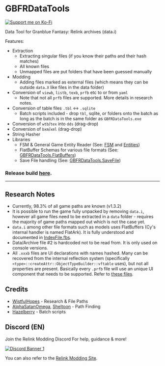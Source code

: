 # GBFRDataTools

<div width="100%">
  <a href="https://ko-fi.com/nenkai" width="40%">
    <img src="https://ko-fi.com/img/githubbutton_sm.svg" alt="Support me on Ko-Fi">
  </a>
</div>

Data Tool for Granblue Fantasy: Relink archives (data.i)

Features:
* Extraction
  * Extracting singular files (if you know their paths and their hash matches)
  * All known files
  * Unmapped files are put folders that have been guessed manually
* Modding
  * Adding files marked as external files (which means they can be outside `data.X` like files in the data folder)
* Conversion of `viewb`, `listb`, `texb`, `prfb` etc to or from `yaml`
  * Note that not all `prfb` files are supported. More details in research notes.
* Conversion of table files `.tbl` <-> `.sqlite`
  * Batch scripts included - drop `tbl`, sqlite, or folders onto the batch as long as the batch is in the same folder as `GBFRDataTools.exe`
* Conversion of `wtb`/`tex` into `dds` (drag-drop)
* Conversion of `bxm`/`xml` (drag-drop)
* String Hasher
* Libraries
  * FSM & General Game Entity Reader (See: [FSM](GBFRDataTools.FSM) and [Entities](GBFRDataTools.Entities))
  * FlatBuffer Schemas for various file formats (See: [GBFRDataTools.FlatBuffers](GBFRDataTools.FlatBuffers))
  * Save File handling (See: [GBFRDataTools.SaveFile](GBFRDataTools.SaveFile))

### Release build [here](https://github.com/Nenkai/GBFRDataTools/releases).

---

## Research Notes

* Currently, 98.3% of all game paths are known (v1.3.2)
* It is possible to run the game fully unpacked by removing `data.i`, however all game files need to be extracted in a `data` folder - requires the majority of game paths mapped out which is not the case yet.
* `data.i` among other file formats such as models uses FlatBuffers (Cy's internal handler is named FlatArk). It is fully understood and documented in [IndexFile.fbs](https://github.com/Nenkai/GBFRDataTools/blob/master/GBFRDataTools.FlatBuffers/IndexFile.fbs).
* Data/Archive file #2 is hardcoded not to be read from. It is only used on console versions.
* All `.xxxb` files are UI declarations with names hashed. Many can be recovered from the internal reflection system (specifically `<type>::createAttr::ObjectTypeBuilder::vftable` uses), but not all properties are present. Basically every `.prfb` file will use an unique UI component that needs to be supported. Refer to [these files](GBFRDataTools.Files/UI).

## Credits

* [WistfulHopes](https://github.com/WistfulHopes) - Research & File Paths
* [AlphaSatanOmega](https://github.com/AlphaSatanOmega), [SheItoon](https://github.com/SheItoon) - Path Finding
* [Hazelberry](https://github.com/Hazelberry/) - Batch scripts

## Discord (EN)

Join the Relink Modding Discord For help, guidance & more!

<a href="https://discord.gg/gbsG4CDsru">
  <img src="https://discordapp.com/api/guilds/1203608338344976434/widget.png?style=banner2" alt="Discord Banner 1"/>
</a>

You can also refer to the [Relink Modding Site](https://nenkai.github.io/relink-modding/).

